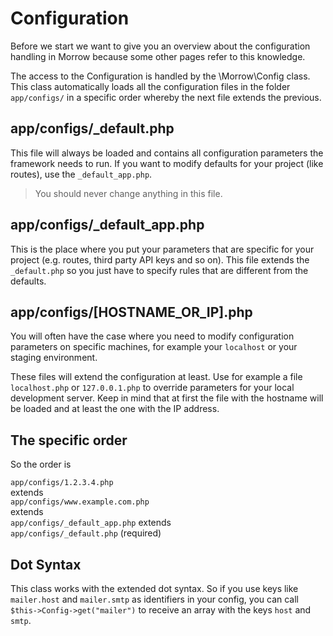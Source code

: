 Configuration
============

Before we start we want to give you an overview about the configuration handling in Morrow because some other pages refer to this knowledge.

The access to the Configuration is handled by the \Morrow\Config class.
This class automatically loads all the configuration files in the folder `app/configs/` in a specific order whereby the next file extends the previous.


app/configs/_default.php
------------

This file will always be loaded and contains all configuration parameters the framework needs to run.
If you want to modify defaults for your project (like routes), use the `_default_app.php`.

> You should never change anything in this file. 

app/configs/_default_app.php
------------

This is the place where you put your parameters that are specific for your project (e.g. routes, third party API keys and so on).
This file extends the `_default.php` so you just have to specify rules that are different from the defaults.


app/configs/[HOSTNAME_OR_IP].php
------------

You will often have the case where you need to modify configuration parameters on specific machines, for example your `localhost` or your staging environment.

These files will extend the configuration at least. 
Use for example a file `localhost.php` or `127.0.0.1.php` to override parameters for your local development server.
Keep in mind that at first the file with the hostname will be loaded and at least the one with the IP address.


The specific order
------------------

So the order is  

`app/configs/1.2.3.4.php`  
extends  
`app/configs/www.example.com.php`  
extends  
`app/configs/_default_app.php`
extends  
`app/configs/_default.php` (required)  


Dot Syntax
----------

This class works with the extended dot syntax. So if you use keys like `mailer.host` and `mailer.smtp` as identifiers in your config, you can call `$this->Config->get("mailer")` to receive an array with the keys `host` and `smtp`. 
